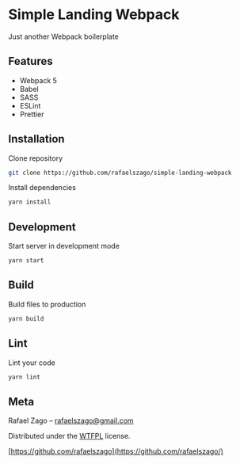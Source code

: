 # Simple Landing Webpack

Just another Webpack boilerplate

## Features

- Webpack 5
- Babel
- SASS
- ESLint
- Prettier

## Installation

Clone repository

```bash
git clone https://github.com/rafaelszago/simple-landing-webpack
```

Install dependencies

```bash
yarn install
```

## Development

Start server in development mode

```bash
yarn start
```

## Build

Build files to production

```bash
yarn build
```

## Lint

Lint your code

```bash
yarn lint
```

## Meta

Rafael Zago – rafaelszago@gmail.com

Distributed under the [WTFPL](http://www.wtfpl.net/) license.

[https://github.com/rafaelszago](https://github.com/rafaelszago/)
